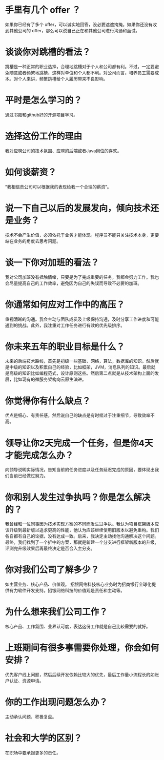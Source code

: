 # ⼿⾥有⼏个 offer ？

如果你已经有了多个 offer，可以诚实地回答，没必要遮遮掩掩。如果你还没有收到其他公司的 offer，那么可以说⾃⼰正在和其他公司进⾏沟通和⾯试。

# 谈谈你对跳槽的看法？

跳槽是⼀种正常的职业选择，合理地跳槽对于个⼈和公司都有利。不过，⼀定要避免随意或者频繁地跳槽，这样对单位和个⼈都不利。对公司而言，培养员工需要成本。对个人来讲，频繁跳槽给个人履历带来不良影响。

# 平时是怎么学习的？

通过书籍和github好的开源项目学习。

# 选择这份⼯作的理由

我对应聘公司的技术氛围、应聘的后端或者Java岗位的喜欢。

# 如何谈薪资？
“我相信贵公司可以根据我的表现给我⼀个合理的薪资”。

# 说⼀下⾃⼰以后的发展发向，倾向技术还是业务？
技术不会产⽣价值，必须依托于业务才能体现。程序员不能只关注技术本身，更要站在业务的⻆度去思考问题。
# 谈⼀下你对加班的看法？
我对公司加班没有抵触情绪，只要是为了完成重要的任务，我都会努⼒⼯作。我也会尽量提⾼⾃⼰的⼯作效率，避免因为⾃⼰的失误⽽导致不必要的加班。
# 你通常如何应对⼯作中的⾼压？
重视清晰的沟通。我会主动与团队成员及上级保持沟通，及时分享⼯作进度和可能遇到的挑战。此外，我注重对⼯作任务进⾏有效的优先级排序。
# 你未来五年的职业⽬标是什么？
未来的后端技术路线，首先是初级一些基础，网络，算法，数据库的知识。然后就是中级的知识以及积累自己的经验，比如框架，JVM，消息队列的知识。最后就是高级的知识比如编程范式，设计原则这些。然后第二点就是从技术架构上面的发展，比如现有的微服务架构向云原生演进。
# 你觉得你有什么缺点？
优点是细⼼、有责任感，然后说⾃⼰的缺点是有时候过于注重细节，导致效率不⾼。
# 领导让你2天完成⼀个任务，但是你4天才能完成怎么办？
向领导说明实际情况，告知当前的任务进度以及任务延迟完成的原因，要体现出我们当前已经做过努⼒。
# 你和别⼈发⽣过争执吗？你是怎么解决的？
我曾经和⼀位同事因为技术实现⽅案的不同⽽发⽣过争执。我认为项⽬框架版本应该升级到最新版以追求更⾼的性能，他认为应该继续使⽤旧版本以避免重构。我们各⾃都有⾃⼰的论据，没有达成⼀致。后来，我决定主动找他沟通解决这个问题。最终，我们找到了⼀个折中的⽅案，那就是新建⼀个分⽀进⾏框架新版本的升级，评测完升级效果后再最终决定是否合⼊主分⽀。
# 你对我们公司了解多少？
如主营业务、核⼼产品、价值观。
招银网络科技核心业务时为招商银行全球化提供有力软件开发支持。招银网络科技的价值观是责任和主动等。
# 为什么想来我们公司⼯作？
核⼼产品、⼯作氛围、业界认可度，表达这份⼯作就是⾃⼰⽐较需要的就好。
# 上班期间有很多事需要你处理，你会如何安排？
优先客户线上问题，然后后续开发依赖比较大的优先，最后工作量小流程长的如账户认证、资源申请。
# 你的⼯作出现问题怎么办？
主动承认问题，积极复盘。
# 社会和⼤学的区别？
在职场中要承担更多的责任。